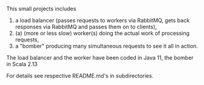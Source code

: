 This small projects includes
1. a load balancer (passes requests to workers via RabbitMQ, gets back responses via RabbitMQ
and passes them on to clients),
2. (a) (more or less slow) worker(s) doing the actual work of processing requests,
3. a "bomber" producing many simultaneous requests to see it all in action.

The load balancer and the worker have been coded in Java 11, the bomber in Scala 2.13

For details see respective README.md's in subdirectories.
